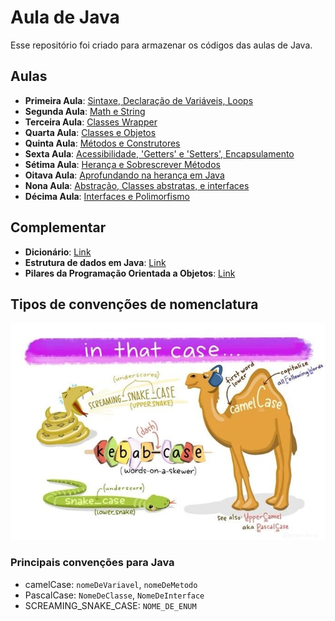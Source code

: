 # Aula de Java

Esse repositório foi criado para armazenar os códigos das aulas de Java.

## Aulas

* **Primeira Aula**: [Sintaxe, Declaração de Variáveis, Loops](https://github.com/JaaumG/Aulas-Java/blob/main/src/main/java/dev/joaoguilherme/PrimeiraAula.java)
* **Segunda Aula**: [Math e String](https://github.com/JaaumG/Aulas-Java/blob/main/src/main/java/dev/joaoguilherme/SegundaAula.java)
* **Terceira Aula**: [Classes Wrapper](https://github.com/JaaumG/Aulas-Java/blob/main/src/main/java/dev/joaoguilherme/TerceiraAula.java)
* **Quarta Aula**: [Classes e Objetos](https://github.com/JaaumG/Aulas-Java/blob/main/src/main/java/dev/joaoguilherme/QuartaAula.java)
* **Quinta Aula**: [Métodos e Construtores](https://github.com/JaaumG/Aulas-Java/blob/main/src/main/java/dev/joaoguilherme/QuintaAula.java)
* **Sexta Aula**: [Acessibilidade, 'Getters' e 'Setters', Encapsulamento](https://github.com/JaaumG/Aulas-Java/blob/main/src/main/java/dev/joaoguilherme/sextaaula)
* **Sétima Aula**: [Herança e Sobrescrever Métodos](https://github.com/JaaumG/Aulas-Java/tree/main/src/main/java/dev/joaoguilherme/setimaaula)
* **Oitava Aula**: [Aprofundando na herança em Java](https://github.com/JaaumG/Aulas-Java/blob/main/src/main/java/dev/joaoguilherme/oitavaaula)
* **Nona Aula**: [Abstração, Classes abstratas, e interfaces](https://github.com/JaaumG/Aulas-Java/blob/main/src/main/java/dev/joaoguilherme/nonaaula)
* **Décima Aula**: [Interfaces e Polimorfismo](https://github.com/JaaumG/Aulas-Java/blob/main/src/main/java/dev/joaoguilherme/decimaaula)

## Complementar

* **Dicionário**: [Link](https://github.com/JaaumG/Aulas-Java/blob/main/Dicionário%20de%20programação.md)
* **Estrutura de dados em Java**: [Link](https://github.com/JaaumG/Aulas-Java/blob/main/src/main/java/dev/joaoguilherme/EstruturaDeDadosEmJava.java)
* **Pilares da Programação Orientada a Objetos**: [Link](https://github.com/JaaumG/Aulas-Java/blob/main/src/main/java/dev/joaoguilherme/pilarespoo/README.md)

## Tipos de convenções de nomenclatura

![img.png](img.png)

### Principais convenções para Java
* camelCase: `nomeDeVariavel`, `nomeDeMetodo`
* PascalCase: `NomeDeClasse`, `NomeDeInterface`
* SCREAMING_SNAKE_CASE: `NOME_DE_ENUM`

